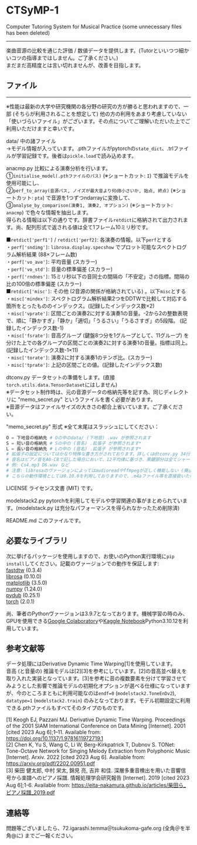 # CTSyMP-1
Computer Tutoring System for Musical Practice (some unnecessary files has been deleted)  
- - -
楽曲音源の比較を通じた評価 / 数値データを提供します。(Tutorといいつつ細かいコツの指導まではしません。ご了承ください。)  
まだまだ高精度とは言い切れませんが、改善を目指します。  

## ファイル
- - -
※性能は最新の大学や研究機関の各分野の研究の方が勝ると思われますので、一部 (そちらが利用されることを想定して) 他の方の利用をあまり考慮していない「使いづらいファイル」がございます。その点についてご理解いただいた上でご利用いただけますと幸いです。  

data/ 中の諸ファイル  
→モデル情報が入っています。.pthファイルがpytorchの`state_dict`、.trlファイルが学習記録です。後者は`pickle.load`で読み込めます。  

anacmp.py 比較による演奏分析を行います。  
①`initialise_model(.pthファイルのパス)` (※ショートカット: `I`) で推論モデルを使用可能にし、  
②`perf_to_array(音源パス, ノイズが最大音より何dB小さいか, 始点, 終点)` (※ショートカット: `pta`) で音源を1つずつndarrayに変換して、  
③`analyse_by_comparison(演奏1, 演奏2, オプション)` (※ショートカット: `anacmp`) で色々な情報を抽出します。  
得られる情報は以下の通りです。辞書ファイル`retdict`に格納されて出力されます。尚、配列形式で返される値は全て1フレーム10ミリ秒です。  

■`retdict['perf1']` / `retdict['perf2]`: 各演奏の情報。以下`perf`とする  
・`perf['sndimg']`: `librosa.display.specshow` でプロット可能なスペクトログラム解析結果 (88×フレーム数)  
・`perf['vo_ave']`: 平均音量 (スカラー)  
・`perf['vo_std']`: 音量の標準偏差 (スカラー)  
・`perf['rndnes']`: 15ミリ秒以下の音同士の間隔の「不安定」さの指標。間隔の比の100倍の標準偏差 (スカラー)  
■`retdict['misc']`: その他 (2音源の関係が格納されている) 。以下`misc`とする  
・`misc['mindex']`: スペクトログラム解析結果2つをDDTWで比較して対応する箇所をとったもののインデックス。(記録したインデックス数×2)  
・`misc['vprate']`: 区間ごとの演奏2に対する演奏1の音量。-2から2の整数表現で、順に「静かすぎ」「静か」「適切」「うるさい」「うるさすぎ」の5段階。 (記録したインデックス数-1)  
・`misc['fsrate']`: 音高グループ (鍵盤8つ分を1グループとして、11グループ) を分けた上での各グループの区間ごとの演奏2に対する演奏1の音量。指標は同上。(記録したインデックス数-1×11)  
・`misc['torate']`: 演奏2に対する演奏1のテンポ比。(スカラー)  
・`misc['tprate']`: 上記の区間ごとの値。(記録したインデックス数)  

dtconv.py データセットの準備をします。(直接`torch.utils.data.TensorDataset`にはしません)  
※データセット制作時は、元の音源データの格納先等を記す為、同じディレクトリに "memo_secret.py" というファイルを書く必要があります。  
※音源データはファイルサイズの大きさの都合上省いています。ご了承ください。  

"memo_secret.py" 形式 ※全て末尾はスラッシュにしてください：  
```python
O = 下地音の格納先 # Oの中のdata/ (下地音) .wav が参照されます
S = 短い音の格納先 # Sの中の (音名) .拡張子 が参照されます*
L = 長い音の格納先 # Lの中の (音名) .拡張子 が参照されます*
# 拡張子の設定についてはかなり特殊な書き方がされております。詳しくはdtconv.py 34行目-37行目をご覧いただいた上で、必要に応じて書き換えを行ってください。
# 音名はピアノ音をA0-C8で記した場合において、12平均律に基づき、黒鍵部分は全てシャープ (#の代わりにs) を用いて表現してください。
# 例: Cs4.mp3 D6.wav など
# 注意: librosaのヴァージョンによってはaudioreadやffmpegが正しく機能しない (廃止されている) 場合がございます。
# こちらの動作環境としては0.10.0を利用しておりますので、.m4aファイル等を直接扱いたい等のご要望をお持ちの方はこのヴァージョンの利用をおすすめいたします。
```

LICENSE ライセンス文書 (MIT) です。 

modelstack2.py pytorchを利用してモデルや学習関連の事がまとめられています。(modelstack.py は充分なパフォーマンスを得られなかったため削除済)  

README.md このファイルです。  

## 必要なライブラリ
次に挙げるパッケージを使用しますので、お使いのPython実行環境に`pip install`してください。記載のヴァージョンでの動作を保証します:  
<a href="https://github.com/slaypni/fastdtw">fastdtw</a> (0.3.4)  
<a href="https://librosa.org">librosa</a> (0.10.0)  
<a href="https://matplotlib.org">matplotlib</a> (3.5.0)  
<a href="https://www.numpy.org">numpy</a> (1.24.0)  
<a href="http://pydub.com">pydub</a> (0.25.1)  
<a href="https://pytorch.org">torch</a> (2.0.1)  

尚、筆者のPythonヴァージョンは3.9.7となっております。機械学習の時のみ、GPUを使用できる<a href="https://colab.research.google.com/?hl=ja">Google Colaboratory</a>や<a href="https://www.kaggle.com/">Kaggle Notebook</a>Python3.10.12を利用しています。  

## 参考文献等
データ処理にはDerivative Dynamic Time Warping[1]を使用しています。  
音高 (と音量の) 推論モデルは[2][3]を参考にしています。[2]の音高並べ替えを取り入れた実装となっています。[3]を参考に音の複数要素を分けて学習させてみようとした影響で推論モデルの初期化オプションが選べる仕様になっていますが、今のところまともに利用可能なのは`endf=0` (`modelstack2.ToneEnDv2`), `datatype=1` (`modelstack2.train`) のみとなっております。モデル初期設定に利用できる.pthファイルもすべてそのタイプのものです。  

[1] Keogh EJ, Pazzani MJ. Derivative Dynamic Time Warping. Proceedings of the 2001 SIAM International Conference on Data Mining [Internet]. 2001 [cited 2023 Aug 6];1–11. Available from: https://doi.org/10.1137/1.9781611972719.1  
[2] Chen K, Yu S, Wang C, Li W, Berg-Kirkpatrick T, Dubnov S. TONet: Tone-Octave Network for Singing Melody Extraction from Polyphonic Music [Internet]. Arxiv. 2022 [cited 2023 Aug 6]. Available from: https://arxiv.org/pdf/2202.00951.pdf  
[3] 柴田 健太郎, 中村 栄太, 錦見 亮, 吉井 和佳. 深層多重音検出を用いた音響信号から楽譜へのピアノ採譜. 情報処理学会研究報告 [Internet]. 2019 [cited 2023 Aug 6];1-6. Available from: https://eita-nakamura.github.io/articles/柴田ら_ピアノ採譜_2019.pdf  

## 連絡等
問題等ございましたら、72.igarashi.temma＠tsukukoma-gafe.org (全角＠を半角@に) までご一報ください。